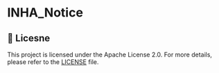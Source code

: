 # INHA_Notice

## 📄 Licesne
This project is licensed under the Apache License 2.0. For more details, please refer to the [LICENSE](LICENSE.txt) file.